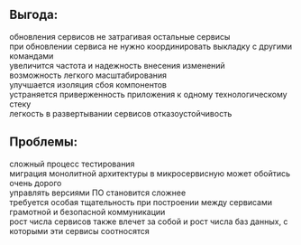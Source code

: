 ## Выгода: ##  
обновления сервисов не затрагивая остальные сервисы  
при обновлении сервиса не нужно координировать выкладку с другими командами  
увеличится частота и надежность внесения изменений  
возможность легкого масштабирования  
улучшается изоляция сбоя компонентов  
устраняется приверженность приложения к одному технологическому стеку  
легкость в развертывании сервисов 
отказоустойчивость  
## Проблемы: ##  
сложный процесс тестирования  
миграция монолитной архитектуры в микросервисную может обойтись очень дорого  
управлять версиями ПО становится сложнее  
требуется особая тщательность при построении между сервисами грамотной и безопасной коммуникации  
рост числа сервисов также влечет за собой и рост числа баз данных, с которыми эти сервисы соотносятся  
